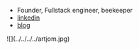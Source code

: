 - Founder, Fullstack engineer, beekeeper
- [linkedin](https://www.linkedin.com/in/kurapov/)
- [blog](https://kurapov.ee)

<div style={{borderRadius:100, width:200, height:200, overflow:'hidden'}}>
![](../../../../artjom.jpg)
</div>